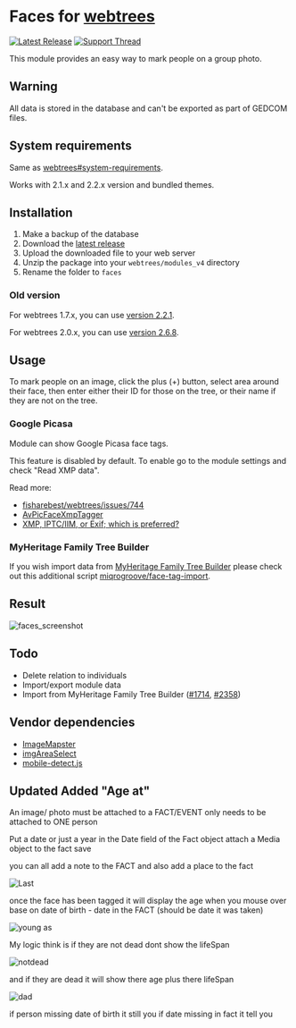 # Faces for [webtrees](https://www.webtrees.net/)

[![Latest Release](https://img.shields.io/github/release/UksusoFF/webtrees-faces.svg)](https://github.com/UksusoFF/webtrees-faces/releases/latest)
[![Support Thread](https://img.shields.io/badge/support-forum-brightgreen.svg)](https://www.webtrees.net/index.php/en/forum/2-open-discussion/30219-how-to-mark-individuals-on-group-photo)

This module provides an easy way to mark people on a group photo.

## Warning

All data is stored in the database and can't be exported as part of GEDCOM files.

## System requirements
Same as [webtrees#system-requirements](https://github.com/fisharebest/webtrees#system-requirements).

Works with 2.1.x and 2.2.x version and bundled themes.

## Installation
1. Make a backup of the database
1. Download the [latest release](https://github.com/UksusoFF/webtrees-faces/releases/latest)
1. Upload the downloaded file to your web server
1. Unzip the package into your `webtrees/modules_v4` directory
1. Rename the folder to `faces`

### Old version
For webtrees 1.7.x, you can use [version 2.2.1](https://github.com/UksusoFF/webtrees-faces/releases/tag/v2.2.1).

For webtrees 2.0.x, you can use [version 2.6.8](https://github.com/UksusoFF/webtrees-faces/releases/tag/v2.6.8).

## Usage

To mark people on an image, click the plus (+) button, select area around their face, then enter either their ID for those on the tree, or their name if they are not on the tree.

### Google Picasa

Module can show Google Picasa face tags.

This feature is disabled by default. To enable go to the module settings and check "Read XMP data".

Read more:
* [fisharebest/webtrees/issues/744](https://github.com/fisharebest/webtrees/issues/744)
* [AvPicFaceXmpTagger](http://www.anvo-it.de/wiki/avpicfacexmptagger:main)
* [XMP, IPTC/IIM, or Exif; which is preferred?](https://www.carlseibert.com/xmp-iptciim-or-exif-which-is-preferred/)

### MyHeritage Family Tree Builder

If you wish import data from [MyHeritage Family Tree Builder](https://www.myheritage.com/family-tree-builder) please check out this additional script [miqrogroove/face-tag-import](https://github.com/miqrogroove/face-tag-import). 

## Result

![faces_screenshot](/SCREENSHOT.png?raw=true)

## Todo
* Delete relation to individuals
* Import/export module data
* Import from MyHeritage Family Tree Builder ([#1714](https://github.com/fisharebest/webtrees/issues/1714), [#2358](https://github.com/fisharebest/webtrees/issues/2358))

## Vendor dependencies
* [ImageMapster](https://github.com/jamietre/imagemapster) 
* [imgAreaSelect](https://github.com/odyniec/imgareaselect)
* [mobile-detect.js](https://github.com/hgoebl/mobile-detect.js)


## Updated Added "Age at" 

An image/ photo must be attached to a FACT/EVENT only needs to be attached to ONE person

Put a date or just a year in the Date field of the Fact object attach a Media object to the fact save

you can all add a note to the FACT and also add a place to the fact

![Last](https://github.com/MYLE-01/webtrees-faces/assets/4362345/28bb0474-7d0a-4ff4-a730-e66b05fa7b5c)

once the face has been tagged it will display the age when you mouse over base on date of birth - date in the FACT (should be date it was taken)

![young as](https://github.com/MYLE-01/webtrees-faces/assets/4362345/6f1a8d06-68bb-4bb9-88e2-407a8a44ca7b)

My logic think is if they are not dead dont show the lifeSpan

![notdead](https://github.com/MYLE-01/webtrees-faces/assets/4362345/cffce71f-1ae5-44ce-964e-43e1d7a82fdb)

and if they are dead it will show there age plus there lifeSpan

![dad](https://github.com/MYLE-01/webtrees-faces/assets/4362345/6d0597ad-2f9a-4628-b92b-79191853cb30)

if person missing date of birth it still you 
if date missing in fact it tell you
